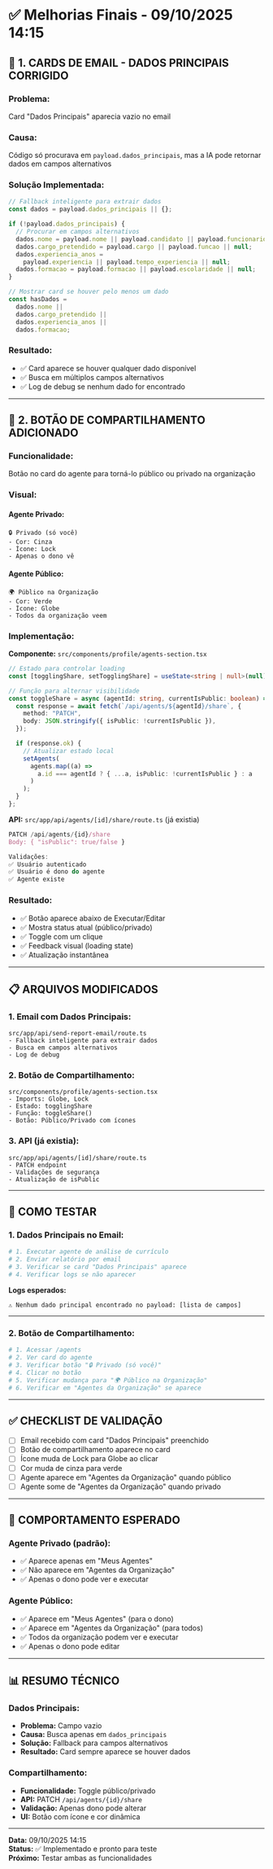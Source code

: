# ✅ Melhorias Finais - 09/10/2025 14:15

## 🎨 1. CARDS DE EMAIL - DADOS PRINCIPAIS CORRIGIDO

### **Problema:**

Card "Dados Principais" aparecia vazio no email

### **Causa:**

Código só procurava em `payload.dados_principais`, mas a IA pode retornar dados em campos alternativos

### **Solução Implementada:**

```typescript
// Fallback inteligente para extrair dados
const dados = payload.dados_principais || {};

if (!payload.dados_principais) {
  // Procurar em campos alternativos
  dados.nome = payload.nome || payload.candidato || payload.funcionario || null;
  dados.cargo_pretendido = payload.cargo || payload.funcao || null;
  dados.experiencia_anos =
    payload.experiencia || payload.tempo_experiencia || null;
  dados.formacao = payload.formacao || payload.escolaridade || null;
}

// Mostrar card se houver pelo menos um dado
const hasDados =
  dados.nome ||
  dados.cargo_pretendido ||
  dados.experiencia_anos ||
  dados.formacao;
```

### **Resultado:**

- ✅ Card aparece se houver qualquer dado disponível
- ✅ Busca em múltiplos campos alternativos
- ✅ Log de debug se nenhum dado for encontrado

---

## 🔐 2. BOTÃO DE COMPARTILHAMENTO ADICIONADO

### **Funcionalidade:**

Botão no card do agente para torná-lo público ou privado na organização

### **Visual:**

#### **Agente Privado:**

```
🔒 Privado (só você)
- Cor: Cinza
- Ícone: Lock
- Apenas o dono vê
```

#### **Agente Público:**

```
🌍 Público na Organização
- Cor: Verde
- Ícone: Globe
- Todos da organização veem
```

### **Implementação:**

**Componente:** `src/components/profile/agents-section.tsx`

```typescript
// Estado para controlar loading
const [togglingShare, setTogglingShare] = useState<string | null>(null);

// Função para alternar visibilidade
const toggleShare = async (agentId: string, currentIsPublic: boolean) => {
  const response = await fetch(`/api/agents/${agentId}/share`, {
    method: "PATCH",
    body: JSON.stringify({ isPublic: !currentIsPublic }),
  });

  if (response.ok) {
    // Atualizar estado local
    setAgents(
      agents.map((a) =>
        a.id === agentId ? { ...a, isPublic: !currentIsPublic } : a
      )
    );
  }
};
```

**API:** `src/app/api/agents/[id]/share/route.ts` (já existia)

```typescript
PATCH /api/agents/{id}/share
Body: { "isPublic": true/false }

Validações:
✅ Usuário autenticado
✅ Usuário é dono do agente
✅ Agente existe
```

### **Resultado:**

- ✅ Botão aparece abaixo de Executar/Editar
- ✅ Mostra status atual (público/privado)
- ✅ Toggle com um clique
- ✅ Feedback visual (loading state)
- ✅ Atualização instantânea

---

## 📋 ARQUIVOS MODIFICADOS

### **1. Email com Dados Principais:**

```
src/app/api/send-report-email/route.ts
- Fallback inteligente para extrair dados
- Busca em campos alternativos
- Log de debug
```

### **2. Botão de Compartilhamento:**

```
src/components/profile/agents-section.tsx
- Imports: Globe, Lock
- Estado: togglingShare
- Função: toggleShare()
- Botão: Público/Privado com ícones
```

### **3. API (já existia):**

```
src/app/api/agents/[id]/share/route.ts
- PATCH endpoint
- Validações de segurança
- Atualização de isPublic
```

---

## 🧪 COMO TESTAR

### **1. Dados Principais no Email:**

```bash
# 1. Executar agente de análise de currículo
# 2. Enviar relatório por email
# 3. Verificar se card "Dados Principais" aparece
# 4. Verificar logs se não aparecer
```

**Logs esperados:**

```
⚠️ Nenhum dado principal encontrado no payload: [lista de campos]
```

---

### **2. Botão de Compartilhamento:**

```bash
# 1. Acessar /agents
# 2. Ver card do agente
# 3. Verificar botão "🔒 Privado (só você)"
# 4. Clicar no botão
# 5. Verificar mudança para "🌍 Público na Organização"
# 6. Verificar em "Agentes da Organização" se aparece
```

---

## ✅ CHECKLIST DE VALIDAÇÃO

- [ ] Email recebido com card "Dados Principais" preenchido
- [ ] Botão de compartilhamento aparece no card
- [ ] Ícone muda de Lock para Globe ao clicar
- [ ] Cor muda de cinza para verde
- [ ] Agente aparece em "Agentes da Organização" quando público
- [ ] Agente some de "Agentes da Organização" quando privado

---

## 🎯 COMPORTAMENTO ESPERADO

### **Agente Privado (padrão):**

- ✅ Aparece apenas em "Meus Agentes"
- ✅ Não aparece em "Agentes da Organização"
- ✅ Apenas o dono pode ver e executar

### **Agente Público:**

- ✅ Aparece em "Meus Agentes" (para o dono)
- ✅ Aparece em "Agentes da Organização" (para todos)
- ✅ Todos da organização podem ver e executar
- ✅ Apenas o dono pode editar

---

## 📊 RESUMO TÉCNICO

### **Dados Principais:**

- **Problema:** Campo vazio
- **Causa:** Busca apenas em `dados_principais`
- **Solução:** Fallback para campos alternativos
- **Resultado:** Card sempre aparece se houver dados

### **Compartilhamento:**

- **Funcionalidade:** Toggle público/privado
- **API:** PATCH `/api/agents/{id}/share`
- **Validação:** Apenas dono pode alterar
- **UI:** Botão com ícone e cor dinâmica

---

**Data:** 09/10/2025 14:15  
**Status:** ✅ Implementado e pronto para teste  
**Próximo:** Testar ambas as funcionalidades
